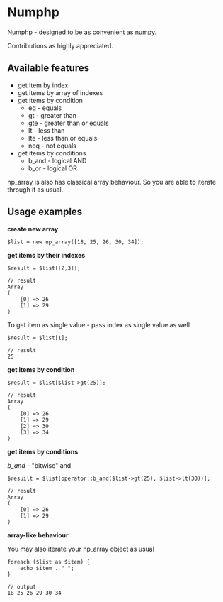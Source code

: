 # Numphp

Numphp - designed to be as convenient as [numpy](http://www.numpy.org/).

Contributions as highly appreciated.

## Available features


* get item by index
* get items by array of indexes
* get items by condition
  * eq - equals
  * gt - greater than
  * gte - greater than or equals
  * lt - less than
  * lte - less than or equals
  * neq - not equals
* get items by conditions
  * b_and - logical AND
  * b_or - logical OR

np_array is also has classical array behaviour. So you are able to iterate through it as usual.

## Usage examples

**create new array**
```
$list = new np_array([18, 25, 26, 30, 34]);
```

**get items by their indexes**

```
$result = $list[[2,3]];

// result
Array
(
    [0] => 26
    [1] => 29
)
```

To get item as single value - pass index as single value as well

```
$result = $list[1];

// result
25
```

**get items by condition**

```
$result = $list[$list->gt(25)];

// result
Array
(
    [0] => 26
    [1] => 29
    [2] => 30
    [3] => 34
)
```


**get items by conditions**

*b_and* - "bitwise" and

```
$resuilt = $list[operator::b_and($list->gt(25), $list->lt(30))];

// result
Array
(
    [0] => 26
    [1] => 29
)
```

**array-like behaviour**

You may also iterate your np_array object as usual

```
foreach ($list as $item) {
    echo $item . " ";
}

// output
18 25 26 29 30 34
```

